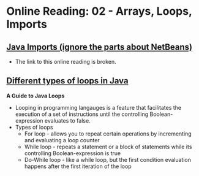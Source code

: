 # Online Reading: 02 - Arrays, Loops, Imports

## [Java Imports (ignore the parts about NetBeans)](http://www.leepoint.net/language/10basics/import.html)

* The link to this online reading is broken.

## [Different types of loops in Java](https://www.baeldung.com/java-loops)

**A Guide to Java Loops**
* Looping in programming langauges is a feature that facilitates the execution of a set of instructions until the controlling Boolean-expression evaluates to false.
* Types of loops
  - For loop - allows you to repeat certain operations by incrementing and evaluating a loop counter
  - While loop - repeats a statement or a block of statements while its controlling Boolean-expression is true
  - Do-While loop - like a while loop, but the first condition evaluation happens after the first iteration of the loop